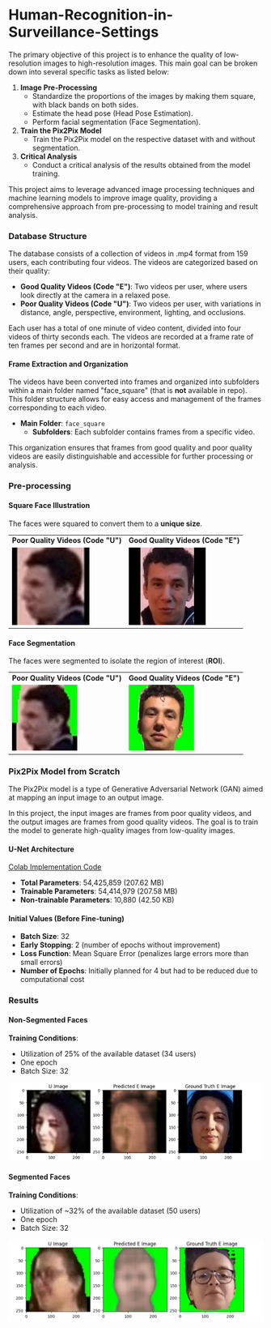# Human-Recognition-in-Surveillance-Settings

The primary objective of this project is to enhance the quality of low-resolution images to high-resolution images. This main goal can be broken down into several specific tasks as listed below:

1.  **Image Pre-Processing**
    -   Standardize the proportions of the images by making them square, with black bands on both sides.
    -   Estimate the head pose (Head Pose Estimation).
    -   Perform facial segmentation (Face Segmentation).
2.  **Train the Pix2Pix Model**
    -   Train the Pix2Pix model on the respective dataset with and without segmentation.
3.  **Critical Analysis**
    -   Conduct a critical analysis of the results obtained from the model training.

This project aims to leverage advanced image processing techniques and machine learning models to improve image quality, providing a comprehensive approach from pre-processing to model training and result analysis.


### Database Structure

The database consists of a collection of videos in .mp4 format from 159 users, each contributing four videos. The videos are categorized based on their quality:

-   **Good Quality Videos (Code "E")**: Two videos per user, where users look directly at the camera in a relaxed pose.
-   **Poor Quality Videos (Code "U")**: Two videos per user, with variations in distance, angle, perspective, environment, lighting, and occlusions.

Each user has a total of one minute of video content, divided into four videos of thirty seconds each. The videos are recorded at a frame rate of ten frames per second and are in horizontal format.

#### Frame Extraction and Organization

The videos have been converted into frames and organized into subfolders within a main folder named "face_square" (that is **not** available in repo). This folder structure allows for easy access and management of the frames corresponding to each video.

-   **Main Folder**: `face_square`
    -   **Subfolders**: Each subfolder contains frames from a specific video.

This organization ensures that frames from good quality and poor quality videos are easily distinguishable and accessible for further processing or analysis.


### Pre-processing

#### Square Face Illustration
The faces were squared to convert them to a **unique size**.
<table>
  <tr>
    <td><strong>Poor Quality Videos (Code "U")</strong></td>
    <td><strong>Good Quality Videos (Code "E")</strong></td>
  </tr>
  <tr>
    <td><img src="obtained_images/preprocessing/imgu_square.jpg" alt="Square Face - Poor Quality"></td>
    <td><img src="obtained_images/preprocessing/imge_square.jpg" alt="Square Face - Good Quality"></td>
  </tr>
</table>

#### Face Segmentation
The faces were segmented to isolate the region of interest (**ROI**).
<table>
  <tr>
    <td><strong>Poor Quality Videos (Code "U")</strong></td>
    <td><strong>Good Quality Videos (Code "E")</strong></td>
  </tr>
  <tr>
    <td><img src="obtained_images/preprocessing/imgu_seg.jpg" alt="Segmentation - Poor Quality"></td>
    <td><img src="obtained_images/preprocessing/imge_seg.jpg" alt="Segmentation - Good Quality"></td>
  </tr>
</table>


### Pix2Pix Model from Scratch

The Pix2Pix model is a type of Generative Adversarial Network (GAN) aimed at mapping an input image to an output image.

In this project, the input images are frames from poor quality videos, and the output images are frames from good quality videos. The goal is to train the model to generate high-quality images from low-quality images.

#### U-Net Architecture
[Colab Implementation Code](pix2pix_model.ipynb)
- **Total Parameters**: 54,425,859 (207.62 MB)
- **Trainable Parameters**: 54,414,979 (207.58 MB)
- **Non-trainable Parameters**: 10,880 (42.50 KB)

#### Initial Values (Before Fine-tuning)

- **Batch Size**: 32
- **Early Stopping**: 2 (number of epochs without improvement)
- **Loss Function**: Mean Square Error (penalizes large errors more than small errors)
- **Number of Epochs**: Initially planned for 4 but had to be reduced due to computational cost

### Results

#### Non-Segmented Faces

**Training Conditions**:
- Utilization of 25% of the available dataset (34 users)
- One epoch
- Batch Size: 32

![Non-Segmented Faces Results](obtained_images/final_results/resultmodel_woutseg.png)

#### Segmented Faces

**Training Conditions**:
- Utilization of ~32% of the available dataset (50 users)
- One epoch
- Batch Size: 32

![Segmented Faces Results](obtained_images/final_results/resultmodel_withseg.png)
